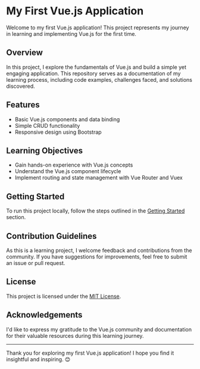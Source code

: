 # My First Vue.js Application

Welcome to my first Vue.js application! This project represents my journey in learning and implementing Vue.js for the first time.

## Overview

In this project, I explore the fundamentals of Vue.js and build a simple yet engaging application. This repository serves as a documentation of my learning process, including code examples, challenges faced, and solutions discovered.

## Features

- Basic Vue.js components and data binding
- Simple CRUD functionality
- Responsive design using Bootstrap

## Learning Objectives

- Gain hands-on experience with Vue.js concepts
- Understand the Vue.js component lifecycle
- Implement routing and state management with Vue Router and Vuex

## Getting Started

To run this project locally, follow the steps outlined in the [Getting Started](#getting-started) section.

## Contribution Guidelines

As this is a learning project, I welcome feedback and contributions from the community. If you have suggestions for improvements, feel free to submit an issue or pull request.

## License

This project is licensed under the [MIT License](LICENSE).

## Acknowledgements

I'd like to express my gratitude to the Vue.js community and documentation for their valuable resources during this learning journey.

---

Thank you for exploring my first Vue.js application! I hope you find it insightful and inspiring. 😊
